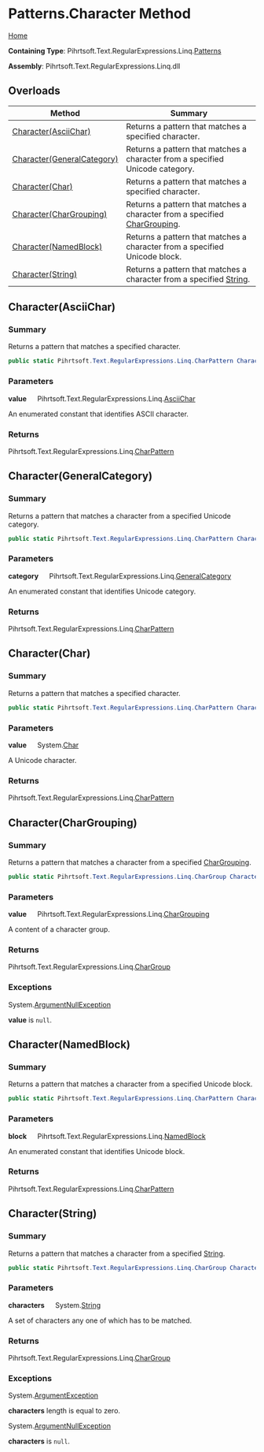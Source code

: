 # Patterns\.Character Method

[Home](../../../../../../README.md)

**Containing Type**: Pihrtsoft\.Text\.RegularExpressions\.Linq\.[Patterns](../README.md)

**Assembly**: Pihrtsoft\.Text\.RegularExpressions\.Linq\.dll

## Overloads

| Method | Summary |
| ------ | ------- |
| [Character(AsciiChar)](#Pihrtsoft_Text_RegularExpressions_Linq_Patterns_Character_Pihrtsoft_Text_RegularExpressions_Linq_AsciiChar_) | Returns a pattern that matches a specified character\. |
| [Character(GeneralCategory)](#Pihrtsoft_Text_RegularExpressions_Linq_Patterns_Character_Pihrtsoft_Text_RegularExpressions_Linq_GeneralCategory_) | Returns a pattern that matches a character from a specified Unicode category\. |
| [Character(Char)](#Pihrtsoft_Text_RegularExpressions_Linq_Patterns_Character_System_Char_) | Returns a pattern that matches a specified character\. |
| [Character(CharGrouping)](#Pihrtsoft_Text_RegularExpressions_Linq_Patterns_Character_Pihrtsoft_Text_RegularExpressions_Linq_CharGrouping_) | Returns a pattern that matches a character from a specified [CharGrouping](../../CharGrouping/README.md)\. |
| [Character(NamedBlock)](#Pihrtsoft_Text_RegularExpressions_Linq_Patterns_Character_Pihrtsoft_Text_RegularExpressions_Linq_NamedBlock_) | Returns a pattern that matches a character from a specified Unicode block\. |
| [Character(String)](#Pihrtsoft_Text_RegularExpressions_Linq_Patterns_Character_System_String_) | Returns a pattern that matches a character from a specified [String](https://docs.microsoft.com/en-us/dotnet/api/system.string)\. |

## Character\(AsciiChar\) <a name="Pihrtsoft_Text_RegularExpressions_Linq_Patterns_Character_Pihrtsoft_Text_RegularExpressions_Linq_AsciiChar_"></a>

### Summary

Returns a pattern that matches a specified character\.

```csharp
public static Pihrtsoft.Text.RegularExpressions.Linq.CharPattern Character(Pihrtsoft.Text.RegularExpressions.Linq.AsciiChar value)
```

### Parameters

**value** &emsp; Pihrtsoft\.Text\.RegularExpressions\.Linq\.[AsciiChar](../../AsciiChar/README.md)

An enumerated constant that identifies ASCII character\.

### Returns

Pihrtsoft\.Text\.RegularExpressions\.Linq\.[CharPattern](../../CharPattern/README.md)

## Character\(GeneralCategory\) <a name="Pihrtsoft_Text_RegularExpressions_Linq_Patterns_Character_Pihrtsoft_Text_RegularExpressions_Linq_GeneralCategory_"></a>

### Summary

Returns a pattern that matches a character from a specified Unicode category\.

```csharp
public static Pihrtsoft.Text.RegularExpressions.Linq.CharPattern Character(Pihrtsoft.Text.RegularExpressions.Linq.GeneralCategory category)
```

### Parameters

**category** &emsp; Pihrtsoft\.Text\.RegularExpressions\.Linq\.[GeneralCategory](../../GeneralCategory/README.md)

An enumerated constant that identifies Unicode category\.

### Returns

Pihrtsoft\.Text\.RegularExpressions\.Linq\.[CharPattern](../../CharPattern/README.md)

## Character\(Char\) <a name="Pihrtsoft_Text_RegularExpressions_Linq_Patterns_Character_System_Char_"></a>

### Summary

Returns a pattern that matches a specified character\.

```csharp
public static Pihrtsoft.Text.RegularExpressions.Linq.CharPattern Character(char value)
```

### Parameters

**value** &emsp; System\.[Char](https://docs.microsoft.com/en-us/dotnet/api/system.char)

A Unicode character\.

### Returns

Pihrtsoft\.Text\.RegularExpressions\.Linq\.[CharPattern](../../CharPattern/README.md)

## Character\(CharGrouping\) <a name="Pihrtsoft_Text_RegularExpressions_Linq_Patterns_Character_Pihrtsoft_Text_RegularExpressions_Linq_CharGrouping_"></a>

### Summary

Returns a pattern that matches a character from a specified [CharGrouping](../../CharGrouping/README.md)\.

```csharp
public static Pihrtsoft.Text.RegularExpressions.Linq.CharGroup Character(Pihrtsoft.Text.RegularExpressions.Linq.CharGrouping value)
```

### Parameters

**value** &emsp; Pihrtsoft\.Text\.RegularExpressions\.Linq\.[CharGrouping](../../CharGrouping/README.md)

A content of a character group\.

### Returns

Pihrtsoft\.Text\.RegularExpressions\.Linq\.[CharGroup](../../CharGroup/README.md)

### Exceptions

System\.[ArgumentNullException](https://docs.microsoft.com/en-us/dotnet/api/system.argumentnullexception)

**value** is `null`\.

## Character\(NamedBlock\) <a name="Pihrtsoft_Text_RegularExpressions_Linq_Patterns_Character_Pihrtsoft_Text_RegularExpressions_Linq_NamedBlock_"></a>

### Summary

Returns a pattern that matches a character from a specified Unicode block\.

```csharp
public static Pihrtsoft.Text.RegularExpressions.Linq.CharPattern Character(Pihrtsoft.Text.RegularExpressions.Linq.NamedBlock block)
```

### Parameters

**block** &emsp; Pihrtsoft\.Text\.RegularExpressions\.Linq\.[NamedBlock](../../NamedBlock/README.md)

An enumerated constant that identifies Unicode block\.

### Returns

Pihrtsoft\.Text\.RegularExpressions\.Linq\.[CharPattern](../../CharPattern/README.md)

## Character\(String\) <a name="Pihrtsoft_Text_RegularExpressions_Linq_Patterns_Character_System_String_"></a>

### Summary

Returns a pattern that matches a character from a specified [String](https://docs.microsoft.com/en-us/dotnet/api/system.string)\.

```csharp
public static Pihrtsoft.Text.RegularExpressions.Linq.CharGroup Character(string characters)
```

### Parameters

**characters** &emsp; System\.[String](https://docs.microsoft.com/en-us/dotnet/api/system.string)

A set of characters any one of which has to be matched\.

### Returns

Pihrtsoft\.Text\.RegularExpressions\.Linq\.[CharGroup](../../CharGroup/README.md)

### Exceptions

System\.[ArgumentException](https://docs.microsoft.com/en-us/dotnet/api/system.argumentexception)

**characters** length is equal to zero\.

System\.[ArgumentNullException](https://docs.microsoft.com/en-us/dotnet/api/system.argumentnullexception)

**characters** is `null`\.

